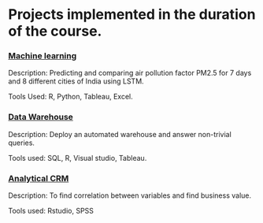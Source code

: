 # Projects implemented in the duration of the course.

### [Machine learning](https://github.com/swapnil-sarda/projects/tree/Machine-learning)

Description: Predicting and comparing air pollution factor PM2.5 for 7 days and 8 different cities of India using LSTM.

Tools Used: R, Python, Tableau, Excel.

### [Data Warehouse](https://github.com/swapnil-sarda/projects/tree/Data-warehouse)

Description: Deploy an automated warehouse and answer non-trivial queries.

Tools used: SQL, R, Visual studio, Tableau.

### [Analytical CRM]()

Description: To find correlation between variables and find business value.

Tools used: Rstudio, SPSS

